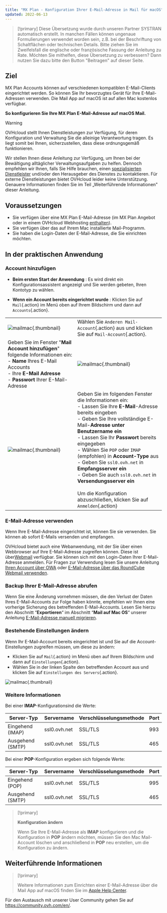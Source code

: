 ```yaml
---
title: "MX Plan - Konfiguration Ihrer E-Mail-Adresse in Mail für macOS"
updated: 2022-06-13
---
```


> [!primary]
> Diese Übersetzung wurde durch unseren Partner SYSTRAN automatisch erstellt. In manchen Fällen können ungenaue Formulierungen verwendet worden sein, z.B. bei der Beschriftung von Schaltflächen oder technischen Details. Bitte ziehen Sie im Zweifelsfall die englische oder französische Fassung der Anleitung zu Rate. Möchten Sie mithelfen, diese Übersetzung zu verbessern? Dann nutzen Sie dazu bitte den Button "Beitragen" auf dieser Seite.
>

## Ziel

MX Plan Accounts können auf verschiedenen kompatiblen E-Mail-Clients eingerichtet werden. So können Sie Ihr bevorzugtes Gerät für Ihre E-Mail-Adressen verwenden. Die Mail App auf macOS ist auf allen Mac kostenlos verfügbar.

**So konfigurieren Sie Ihre MX Plan E-Mail-Adresse auf macOS Mail.**

> [!warning]
>
> OVHcloud stellt Ihnen Dienstleistungen zur Verfügung, für deren Konfiguration und Verwaltung Sie die alleinige Verantwortung tragen. Es liegt somit bei Ihnen, sicherzustellen, dass diese ordnungsgemäß funktionieren.
> 
> Wir stellen Ihnen diese Anleitung zur Verfügung, um Ihnen bei der Bewältigung alltäglicher Verwaltungsaufgaben zu helfen. Dennoch empfehlen wir Ihnen, falls Sie Hilfe brauchen, einen [spezialisierten Dienstleister](/links/partner) und/oder den Herausgeber des Dienstes zu kontaktieren. Für externe Dienstleistungen bietet OVHcloud leider keine Unterstützung. Genauere Informationen finden Sie im Teil „Weiterführende Informationen" dieser Anleitung.
> 

## Voraussetzungen

- Sie verfügen über eine MX Plan E-Mail-Adresse (im MX Plan Angebot oder in einem OVHcloud Webhosting [enthalten](/links/web/hosting)).
- Sie verfügen über das auf Ihrem Mac installierte Mail-Programm.
- Sie haben die Login-Daten der E-Mail-Adresse, die Sie einrichten möchten.
 
## In der praktischen Anwendung

### Account hinzufügen

- **Beim ersten Start der Anwendung** : Es wird direkt ein Konfigurationsassistent angezeigt und Sie werden gebeten, Ihren Kontotyp zu wählen.

- **Wenn ein Account bereits eingerichtet wurde** : Klicken Sie auf `Mail`{.action} im Menü oben auf Ihrem Bildschirm und dann auf `Accounts`{.action}.

|||
|---|---|
|![mailmac](images/mail-mac-mxplan01.png){.thumbnail}|Wählen Sie `Anderen Mail-Account`{.action} aus und klicken Sie auf `Mail-Account`{.action}.|
|Geben Sie im Fenster "**Mail Account hinzufügen**" folgende Informationen ein: <br>- **Name** Ihres E-Mail Accounts <br>- Ihre **E-Mail Adresse** <br>- **Passwort** Ihrer E-Mail-Adresse|![mailmac](images/mail-mac-mxplan02.png){.thumbnail}|
|![mailmac](images/mail-mac-mxplan03.png){.thumbnail}|Geben Sie im folgenden Fenster die Informationen ein: <br>- Lassen Sie Ihre **E-Mail**-Adresse bereits eingeben <br>- Geben Sie Ihre vollständige E-Mail-**Adresse unter Benutzername ein** <br>- Lassen Sie Ihr **Passwort** bereits eingegeben <br>- Wählen Sie `POP` oder `IMAP` (empfohlen) in **Account-Type** aus<br>- Geben Sie `ssl0.ovh.net` in **Empfangsserver ein** <br>- Geben Sie auch `ssl0.ovh.net` in **Versendungsserver ein**<br><br>Um die Konfiguration abzuschließen, klicken Sie auf `Anmelden`{.action}|

### E-Mail-Adresse verwenden

Wenn Ihre E-Mail-Adresse eingerichtet ist, können Sie sie verwenden. Sie können ab sofort E-Mails versenden und empfangen.

OVHcloud bietet auch eine Webanwendung, mit der Sie über einen Webbrowser auf Ihre E-Mail-Adresse zugreifen können. Diese ist über[Webmail](/links/web/email) verfügbar. Sie können sich mit den Login-Daten Ihrer E-Mail-Adresse anmelden. Für Fragen zur Verwendung lesen Sie unsere Anleitung [Ihren Account über OWA](/pages/web_cloud/email_and_collaborative_solutions/using_the_outlook_web_app_webmail/email_owa) oder [E-Mail-Adresse über das RoundCube Webmail verwenden](/pages/web_cloud/email_and_collaborative_solutions/mx_plan/email_roundcube).

### Backup Ihrer E-Mail-Adresse abrufen

Wenn Sie eine Änderung vornehmen müssen, die den Verlust der Daten Ihres E-Mail-Accounts zur Folge haben könnte, empfehlen wir Ihnen eine vorherige Sicherung des betreffenden E-Mail-Accounts. Lesen Sie hierzu den Abschnitt “**Exportieren**“ im Abschnitt “**Mail auf Mac OS**“ unserer Anleitung [E-Mail-Adresse manuell migrieren](/pages/web_cloud/email_and_collaborative_solutions/migrating/manual_email_migration#exportieren).

### Bestehende Einstellungen ändern

Wenn Ihr E-Mail-Account bereits eingerichtet ist und Sie auf die Account-Einstellungen zugreifen müssen, um diese zu ändern:

- Klicken Sie auf `Mail`{.action} im Menü oben auf Ihrem Bildschirm und dann auf `Einstellungen`{.action}.
- Wählen Sie in der linken Spalte den betreffenden Account aus und klicken Sie auf `Einstellungen des Servers`{.action}.

![mailmac](images/mail-mac-mxplan04.png){.thumbnail}

### Weitere Informationen

Bei einer **IMAP**-Konfigurationsind die Werte:

|Server-Typ|Servername|Verschlüsselungsmethode|Port|
|---|---|---|---|
|Eingehend (IMAP)|ssl0.ovh.net|SSL/TLS|993|
|Ausgehend (SMTP)|ssl0.ovh.net|SSL/TLS|465|

Bei einer **POP**-Konfiguration ergeben sich folgende Werte:

|Server-Typ|Servername|Verschlüsselungsmethode|Port|
|---|---|---|---|
|Eingehend (POP)|ssl0.ovh.net|SSL/TLS|995|
|Ausgehend (SMTP)|ssl0.ovh.net|SSL/TLS|465|

> [!primary]
>
> **Konfiguration ändern**
>
> Wenn Sie Ihre E-Mail-Adresse als **IMAP** konfigurieren und die Konfiguration in **POP** ändern möchten, müssen Sie den Mac Mail-Account löschen und anschließend in **POP** neu erstellen, um die Konfiguration zu ändern.

## Weiterführende Informationen

> [!primary]
>
> Weitere Informationen zum Einrichten einer E-Mail-Adresse über die Mail App auf macOS finden Sie im [Apple Help Center](https://support.apple.com/de-de/guide/mail/mail35803/mac).

Für den Austausch mit unserer User Community gehen Sie auf <https://community.ovh.com/en/>.
